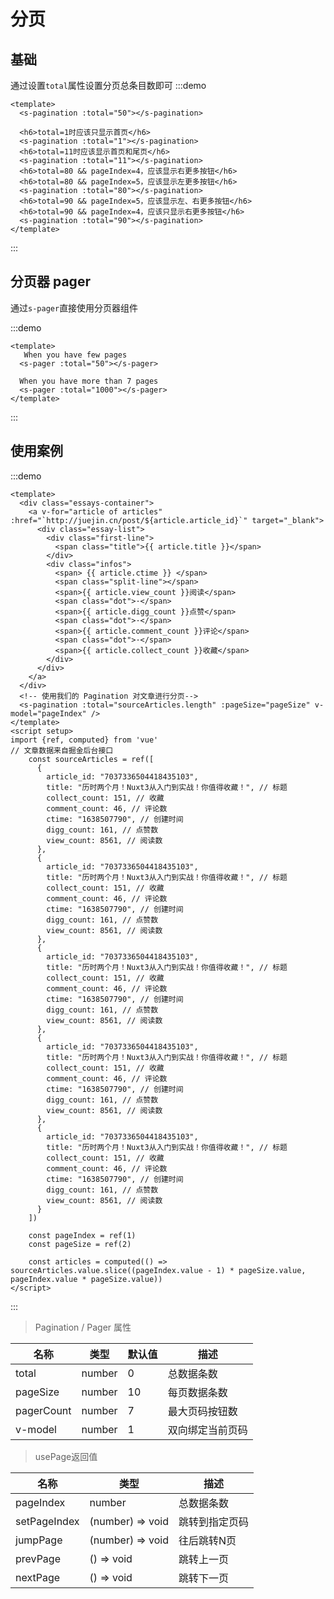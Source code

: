 # 分页
## 基础
通过设置`total`属性设置分页总条目数即可
:::demo
```vue
<template>
  <s-pagination :total="50"></s-pagination>

  <h6>total=1时应该只显示首页</h6>
  <s-pagination :total="1"></s-pagination>
  <h6>total=11时应该显示首页和尾页</h6>
  <s-pagination :total="11"></s-pagination>
  <h6>total=80 && pageIndex=4，应该显示右更多按钮</h6>
  <h6>total=80 && pageIndex=5，应该显示左更多按钮</h6>
  <s-pagination :total="80"></s-pagination>
  <h6>total=90 && pageIndex=5，应该显示左、右更多按钮</h6>
  <h6>total=90 && pageIndex=4，应该只显示右更多按钮</h6>
  <s-pagination :total="90"></s-pagination>
</template>
```
:::

## 分页器 pager
通过`s-pager`直接使用分页器组件

:::demo
```vue
<template>
   When you have few pages
  <s-pager :total="50"></s-pager>

  When you have more than 7 pages
  <s-pager :total="1000"></s-pager>
</template>
```
:::

## 使用案例
:::demo
```vue
<template>
  <div class="essays-container">
    <a v-for="article of articles" :href="`http://juejin.cn/post/${article.article_id}`" target="_blank">
      <div class="essay-list">
        <div class="first-line">
          <span class="title">{{ article.title }}</span>
        </div>
        <div class="infos">
          <span> {{ article.ctime }} </span>
          <span class="split-line"></span>
          <span>{{ article.view_count }}阅读</span>
          <span class="dot">·</span>
          <span>{{ article.digg_count }}点赞</span>
          <span class="dot">·</span>
          <span>{{ article.comment_count }}评论</span>
          <span class="dot">·</span>
          <span>{{ article.collect_count }}收藏</span>
        </div>
      </div>
    </a>
  </div>
  <!-- 使用我们的 Pagination 对文章进行分页-->
  <s-pagination :total="sourceArticles.length" :pageSize="pageSize" v-model="pageIndex" />
</template>
<script setup>
import {ref, computed} from 'vue'
// 文章数据来自掘金后台接口
    const sourceArticles = ref([
      {
        article_id: "7037336504418435103",
        title: "历时两个月！Nuxt3从入门到实战！你值得收藏！", // 标题
        collect_count: 151, // 收藏
        comment_count: 46, // 评论数
        ctime: "1638507790", // 创建时间
        digg_count: 161, // 点赞数
        view_count: 8561, // 阅读数
      },
      {
        article_id: "7037336504418435103",
        title: "历时两个月！Nuxt3从入门到实战！你值得收藏！", // 标题
        collect_count: 151, // 收藏
        comment_count: 46, // 评论数
        ctime: "1638507790", // 创建时间
        digg_count: 161, // 点赞数
        view_count: 8561, // 阅读数
      },
      {
        article_id: "7037336504418435103",
        title: "历时两个月！Nuxt3从入门到实战！你值得收藏！", // 标题
        collect_count: 151, // 收藏
        comment_count: 46, // 评论数
        ctime: "1638507790", // 创建时间
        digg_count: 161, // 点赞数
        view_count: 8561, // 阅读数
      },
      {
        article_id: "7037336504418435103",
        title: "历时两个月！Nuxt3从入门到实战！你值得收藏！", // 标题
        collect_count: 151, // 收藏
        comment_count: 46, // 评论数
        ctime: "1638507790", // 创建时间
        digg_count: 161, // 点赞数
        view_count: 8561, // 阅读数
      },
      {
        article_id: "7037336504418435103",
        title: "历时两个月！Nuxt3从入门到实战！你值得收藏！", // 标题
        collect_count: 151, // 收藏
        comment_count: 46, // 评论数
        ctime: "1638507790", // 创建时间
        digg_count: 161, // 点赞数
        view_count: 8561, // 阅读数
      }
    ])

    const pageIndex = ref(1)
    const pageSize = ref(2)
    
    const articles = computed(() => sourceArticles.value.slice((pageIndex.value - 1) * pageSize.value, pageIndex.value * pageSize.value))
</script>
```
:::

> Pagination / Pager 属性

| 名称       | 类型   | 默认值 | 描述             |
| ---------- | ------ | ------ | ---------------- |
| total      | number | 0      | 总数据条数       |
| pageSize   | number | 10     | 每页数据条数     |
| pagerCount | number | 7      | 最大页码按钮数   |
| v-model    | number | 1      | 双向绑定当前页码 |

> usePage返回值

| 名称         | 类型             | 描述           |
| ------------ | ---------------- | -------------- |
| pageIndex    | number           | 总数据条数     |
| setPageIndex | (number) => void | 跳转到指定页码 |
| jumpPage     | (number) => void | 往后跳转N页    |
| prevPage     | () => void       | 跳转上一页     |
| nextPage     | () => void       | 跳转下一页     |